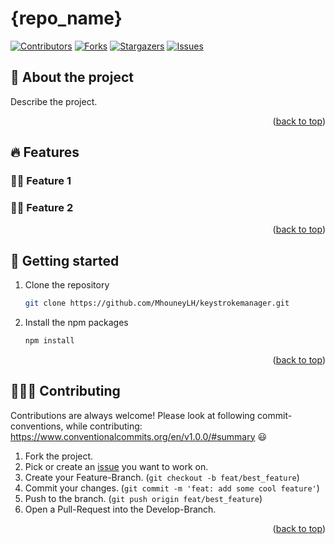<a name="readme_top"></a>

# {repo_name}
[![Contributors][contributors_shield]][contributors_url]
[![Forks][forks_shield]][forks_url]
[![Stargazers][stars_shield]][stars_url]
[![Issues][issues_shield]][issues_url]
<br>

## 📑 About the project
Describe the project.
<p align="right">(<a href="#readme_top">back to top</a>)</p>

## 🔥 Features
### 👍🏻 Feature 1
### 👍🏻 Feature 2
<p align="right">(<a href="#readme_top">back to top</a>)</p>

## 🔢 Getting started
1. Clone the repository
   ```sh
   git clone https://github.com/MhouneyLH/keystrokemanager.git
   ```
2. Install the npm packages
   ```sh
   npm install
   ```
<p align="right">(<a href="#readme_top">back to top</a>)</p>

## 👨🏻‍💼 Contributing
Contributions are always welcome! Please look at following commit-conventions, while contributing: https://www.conventionalcommits.org/en/v1.0.0/#summary 😃

1. Fork the project.
2. Pick or create an [issue](https://github.com/MhouneyLH/{repo_name}/issues) you want to work on.
2. Create your Feature-Branch. (`git checkout -b feat/best_feature`)
3. Commit your changes. (`git commit -m 'feat: add some cool feature'`)
4. Push to the branch. (`git push origin feat/best_feature`)
5. Open a Pull-Request into the Develop-Branch.
<p align="right">(<a href="#readme_top">back to top</a>)</p>

<!-- Links and Images -->
[contributors_shield]: https://img.shields.io/github/contributors/MhouneyLH/{repo_name}.svg?style=for-the-badge
[contributors_url]: https://github.com/MhouneyLH/{repo_name}/graphs/contributors
[forks_shield]: https://img.shields.io/github/forks/MhouneyLH/{repo_name}.svg?style=for-the-badge
[forks_url]: https://github.com/MhouneyLH/{repo_name}/network/members
[stars_shield]: https://img.shields.io/github/stars/MhouneyLH/{repo_name}.svg?style=for-the-badge
[stars_url]: https://github.com/MhouneyLH/{repo_name}/stargazers
[issues_shield]: https://img.shields.io/github/issues/MhouneyLH/{repo_name}.svg?style=for-the-badge
[issues_url]: https://github.com/MhouneyLH/{repo_name}/issues